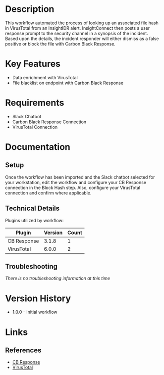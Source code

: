 # Description

This workflow automated the process of looking up an associated file hash in VirusTotal from an InsightIDR alert. InsightConnect then posts a user response prompt to the security channel in a synopsis of the incident. Based upon the details, the incident responder will either dismiss as a false positive or block the file with Carbon Black Response. 

# Key Features

* Data enrichment with VirusTotal
* File blacklist on endpoint with Carbon Black Response

# Requirements

* Slack Chatbot
* Carbon Black Response Connection
* VirusTotal Connection

# Documentation

## Setup

Once the workflow has been imported and the Slack chatbot selected for your workstation, edit the workflow and configure your CB Response connection in the Block Hash step. Also, configure your VirusTotal connection and confirm where applicable. 

## Technical Details

Plugins utilized by workflow:

|Plugin|Version|Count|
|----|----|--------|
|CB Response|3.1.8|1|
|VirusTotal|6.0.0|2|

## Troubleshooting

_There is no troubleshooting information at this time_

# Version History

* 1.0.0 - Initial workflow

# Links

## References

* [CB Response](https://extensions.rapid7.com/extension/carbon_black_response)
* [VirusTotal](https://extensions.rapid7.com/extension/virustotal)
